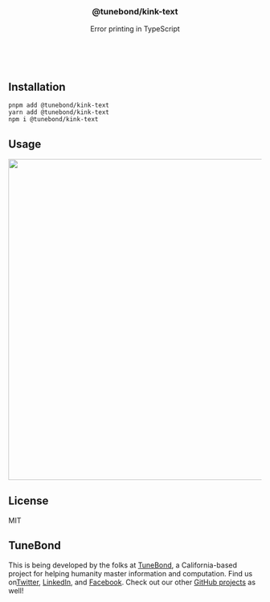 <br/>
<br/>
<br/>
<br/>
<br/>
<br/>
<br/>

<h3 align='center'>@tunebond/kink-text</h3>
<p align='center'>
  Error printing in TypeScript
</p>

<br/>
<br/>
<br/>

## Installation

```
pnpm add @tunebond/kink-text
yarn add @tunebond/kink-text
npm i @tunebond/kink-text
```

## Usage

<p align='center'>
  <img src='https://github.com/tunebond/kink-text.js/blob/make/halt.png?raw=true' width='640'/>
</p>

## License

MIT

## TuneBond

This is being developed by the folks at [TuneBond](https://tune.bond), a
California-based project for helping humanity master information and
computation. Find us on[Twitter](https://twitter.com/tunebond),
[LinkedIn](https://www.linkedin.com/company/tunebond), and
[Facebook](https://www.facebook.com/tunebond). Check out our other
[GitHub projects](https://github.com/tunebond) as well!
